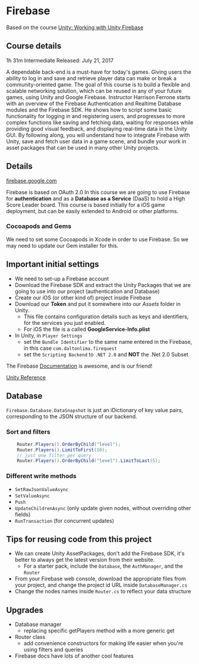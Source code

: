 # Firebase

Based on the course [Unity: Working with Unity Firebase](https://www.linkedin.com/learning/unity-working-with-google-firebase)

## Course details

1h 31m  Intermediate  Released: July 21, 2017

A dependable back-end is a must-have for today's games. Giving users the ability to log in and save and retrieve player data can make or break a community-oriented game. The goal of this course is to build a flexible and scalable networking solution, which can be reused in any of your future games, using Unity and Google Firebase. Instructor Harrison Ferrone starts with an overview of the Firebase Authentication and Realtime Database modules and the Firebase SDK. He shows how to script some basic functionality for logging in and registering users, and progresses to more complex functions like saving and fetching data, waiting for responses while providing good visual feedback, and displaying real-time data in the Unity GUI. By following along, you will understand how to integrate Firebase with Unity, save and fetch user data in a game scene, and bundle your work in asset packages that can be used in many other Unity projects.

## Details

[firebase.google.com](https://firebase.google.com)

Firebase is based on OAuth 2.0
In this course we are going to use Firebase for **authentication** and as a **Database as a Service** (DaaS) to hold a High Score Leader board.
This course is based initially for a iOS game deployment, but can be easily extended to Android or other platforms.

### Cocoapods and Gems

We need to set some Cocoapods in Xcode in order to use Firebase. So we may need to update our Gem installer for this.

## Important initial settings

* We need to set-up a Firebase account
* Download the Firebase SDK and extract the Unity Packages that we are going to use into our project (authentication and Database)
* Create our iOS (or other kind of) project inside Firebase
* Download our **Token** and put it somewhere into our *Assets* folder in Unity.
  * This file contains configuration details such as keys and identifiers, for the services you just enabled.
  * For iOS the file is a called **GoogleService-Info.plist**
* In Unity, in `Player Settings`
  * set the `Bundle Identifier` to the same name entered in the Firebase, in this case `com.daltonlima.firequest`
  * set the `Scripting Backend` to `.NET 2.0` and **NOT** the .Net 2.0 Subset

The Firebase [Documentation](https://firebase.google.com/docs) is awesome, and is our friend!

[Unity Reference](https://firebase.google.com/docs/reference/unity/)

## Database

`Firebase.Database.DataSnapshot` is just an iDictionary of key value pairs, corresponding to the JSON structure of our backend.

### Sort and filters

```csharp
    Router.Players().OrderByChild("level");
    Router.Players().LimitToFirst(10);
    // just one filter per query
    Router.Players().OrderByChild("level").LimitToLast(5);
```

### Different write methods

- `SetRawJsonValueAsync`
- `SetValueAsync`
- `Push`
- `UpdateChildrenAsync` (only update given nodes, without overriding other fields)
- `RunTransaction` (for concurrent updates)

## Tips for reusing code from this project

- We can create Unity AssetPackages, don't add the Firebase SDK, it's better to always get the latest version from their website.
    - For a starter pack, include the `Database`, the `AuthManager`, and the `Router`
- From your Firebase web console, download the appropriate files from your project, and change the project id URL inside `DatabaseManager.cs`
- Change the nodes names inside `Router.cs` to reflect your data structure

## Upgrades

- Database manager
    - replacing specific getPlayers method with a more generic get
- Router class
    - add convenience constructors for making life easier when you're using filters and queries
- Firebase docs have lots of another cool features
